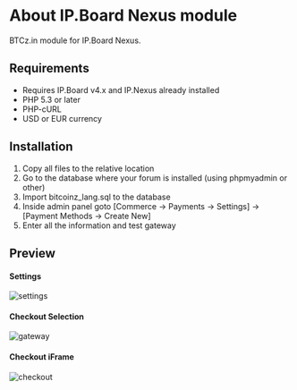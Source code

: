# About IP.Board Nexus module
BTCz.in module for IP.Board Nexus.


## Requirements
* Requires IP.Board v4.x and IP.Nexus already installed
* PHP 5.3 or later
* PHP-cURL
* USD or EUR currency

## Installation
 1. Copy all files to the relative location
 2. Go to the database where your forum is installed (using phpmyadmin or other)
 3. Import bitcoinz_lang.sql to the database
 4. Inside admin panel goto [Commerce -> Payments -> Settings] -> [Payment Methods -> Create New]
 5. Enter all the information and test gateway

## Preview
#### Settings
![settings](https://i.imgur.com/h8WLpGZ.png)
#### Checkout Selection
![gateway](https://i.imgur.com/0DO8OVV.png)
#### Checkout iFrame
![checkout](https://i.imgur.com/mSvnLRb.png)
